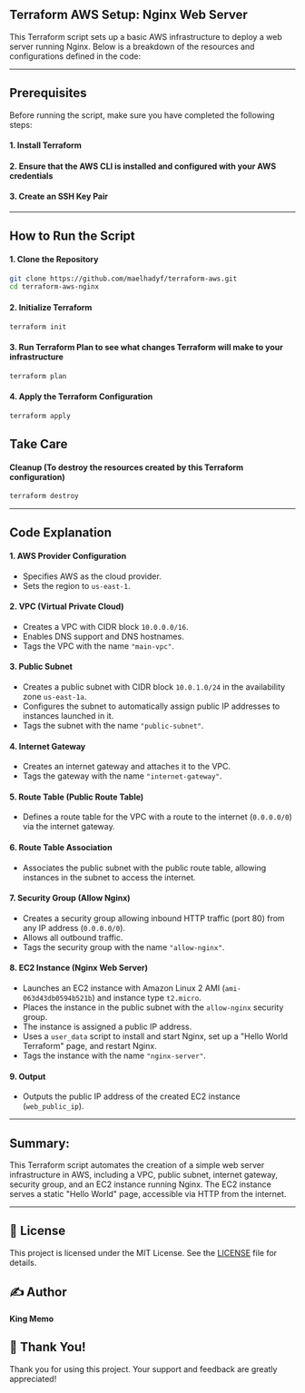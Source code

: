 ## Terraform AWS Setup: Nginx Web Server

This Terraform script sets up a basic AWS infrastructure to deploy a web server running Nginx. Below is a breakdown of the resources and configurations defined in the code:

---

## Prerequisites

Before running the script, make sure you have completed the following steps:

#### 1. **Install Terraform**

#### 2. **Ensure that the AWS CLI is installed and configured with your AWS credentials**

#### 3. **Create an SSH Key Pair**

---

## How to Run the Script

#### 1. Clone the Repository
```bash
git clone https://github.com/maelhadyf/terraform-aws.git
cd terraform-aws-nginx
```
#### 2. Initialize Terraform
```bash
terraform init
```
#### 3. Run Terraform Plan to see what changes Terraform will make to your infrastructure
```bash
terraform plan
```
#### 4. Apply the Terraform Configuration
```bash
terraform apply
```
## Take Care
#### Cleanup (To destroy the resources created by this Terraform configuration)
```bash
terraform destroy
```
---

## Code Explanation

#### 1. AWS Provider Configuration
- Specifies AWS as the cloud provider.
- Sets the region to `us-east-1`.

#### 2. VPC (Virtual Private Cloud)
- Creates a VPC with CIDR block `10.0.0.0/16`.
- Enables DNS support and DNS hostnames.
- Tags the VPC with the name `"main-vpc"`.

#### 3. Public Subnet
- Creates a public subnet with CIDR block `10.0.1.0/24` in the availability zone `us-east-1a`.
- Configures the subnet to automatically assign public IP addresses to instances launched in it.
- Tags the subnet with the name `"public-subnet"`.

#### 4. Internet Gateway
- Creates an internet gateway and attaches it to the VPC.
- Tags the gateway with the name `"internet-gateway"`.

#### 5. Route Table (Public Route Table)
- Defines a route table for the VPC with a route to the internet (`0.0.0.0/0`) via the internet gateway.

#### 6. Route Table Association
- Associates the public subnet with the public route table, allowing instances in the subnet to access the internet.

#### 7. Security Group (Allow Nginx)
- Creates a security group allowing inbound HTTP traffic (port 80) from any IP address (`0.0.0.0/0`).
- Allows all outbound traffic.
- Tags the security group with the name `"allow-nginx"`.

#### 8. EC2 Instance (Nginx Web Server)
- Launches an EC2 instance with Amazon Linux 2 AMI (`ami-063d43db0594b521b`) and instance type `t2.micro`.
- Places the instance in the public subnet with the `allow-nginx` security group.
- The instance is assigned a public IP address.
- Uses a `user_data` script to install and start Nginx, set up a "Hello World Terraform" page, and restart Nginx.
- Tags the instance with the name `"nginx-server"`.

#### 9. Output
- Outputs the public IP address of the created EC2 instance (`web_public_ip`).

---

## Summary:
This Terraform script automates the creation of a simple web server infrastructure in AWS, including a VPC, public subnet, internet gateway, security group, and an EC2 instance running Nginx. The EC2 instance serves a static "Hello World" page, accessible via HTTP from the internet.

---

## 📄 License
This project is licensed under the MIT License. See the [LICENSE](LICENSE) file for details.

## ✍️ Author
**King Memo**

## 🙏 Thank You!
Thank you for using this project. Your support and feedback are greatly appreciated!
